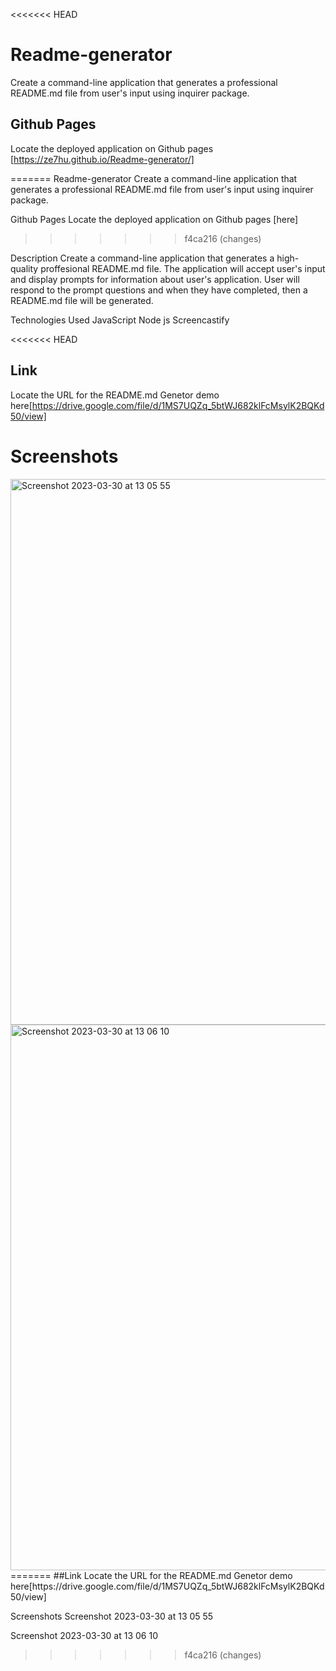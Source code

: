 <<<<<<< HEAD
# Readme-generator
Create a command-line application that generates a professional README.md file from user's input using inquirer package.

## Github Pages
Locate the deployed application on Github pages [https://ze7hu.github.io/Readme-generator/]

=======
Readme-generator
Create a command-line application that generates a professional README.md file from user's input using inquirer package.

Github Pages
Locate the deployed application on Github pages [here]
>>>>>>> f4ca216 (changes)

Description
Create a command-line application that generates a high-quality proffesional README.md file. The application will accept user's input and display prompts for information about user's application. User will respond to the prompt questions and when they have completed, then a README.md file will be generated.

Technologies Used
JavaScript Node js Screencastify

<<<<<<< HEAD
## Link
Locate the URL for the README.md Genetor demo here[https://drive.google.com/file/d/1MS7UQZq_5btWJ682klFcMsylK2BQKd50/view]

# Screenshots

<img width="873" alt="Screenshot 2023-03-30 at 13 05 55" src="https://user-images.githubusercontent.com/123417090/228831136-bb8b8608-6c97-43b6-9d76-2e93859be4ac.png">

<img width="873" alt="Screenshot 2023-03-30 at 13 06 10" src="https://user-images.githubusercontent.com/123417090/228831152-0fe4d99d-dd97-4301-9bdb-393d2bab769a.png">
=======
##Link Locate the URL for the README.md Genetor demo here[https://drive.google.com/file/d/1MS7UQZq_5btWJ682klFcMsylK2BQKd50/view]

Screenshots
Screenshot 2023-03-30 at 13 05 55

Screenshot 2023-03-30 at 13 06 10

>>>>>>> f4ca216 (changes)
